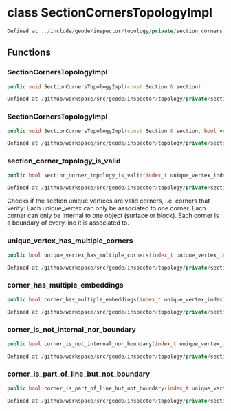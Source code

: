 # class SectionCornersTopologyImpl

```cpp
Defined at ../include/geode/inspector/topology/private/section_corners_topology_impl.h#37
```

## Functions

### SectionCornersTopologyImpl

```cpp
public void SectionCornersTopologyImpl(const Section & section)
```

```cpp
Defined at /github/workspace/src/geode/inspector/topology/private/section_corners_topology_impl.cpp#41
```

### SectionCornersTopologyImpl

```cpp
public void SectionCornersTopologyImpl(const Section & section, bool verbose)
```

```cpp
Defined at /github/workspace/src/geode/inspector/topology/private/section_corners_topology_impl.cpp#36
```

### section_corner_topology_is_valid

```cpp
public bool section_corner_topology_is_valid(index_t unique_vertex_index)
```

```cpp
Defined at /github/workspace/src/geode/inspector/topology/private/section_corners_topology_impl.cpp#47
```

 Checks if the section unique vertices are valid corners, i.e. corners that verify: Each unique_vertex can only be associated to one corner. Each corner can only be internal to one object (surface or block). Each corner is a boundary of every line it is associated to.

### unique_vertex_has_multiple_corners

```cpp
public bool unique_vertex_has_multiple_corners(index_t unique_vertex_index)
```

```cpp
Defined at /github/workspace/src/geode/inspector/topology/private/section_corners_topology_impl.cpp#88
```

### corner_has_multiple_embeddings

```cpp
public bool corner_has_multiple_embeddings(index_t unique_vertex_index)
```

```cpp
Defined at /github/workspace/src/geode/inspector/topology/private/section_corners_topology_impl.cpp#108
```

### corner_is_not_internal_nor_boundary

```cpp
public bool corner_is_not_internal_nor_boundary(index_t unique_vertex_index)
```

```cpp
Defined at /github/workspace/src/geode/inspector/topology/private/section_corners_topology_impl.cpp#129
```

### corner_is_part_of_line_but_not_boundary

```cpp
public bool corner_is_part_of_line_but_not_boundary(index_t unique_vertex_index)
```

```cpp
Defined at /github/workspace/src/geode/inspector/topology/private/section_corners_topology_impl.cpp#151
```



